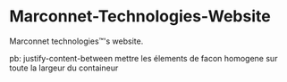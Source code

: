 # Marconnet-Technologies-Website
Marconnet technologies™'s website.

pb: justify-content-between mettre les élements de facon homogene sur toute la largeur du containeur
